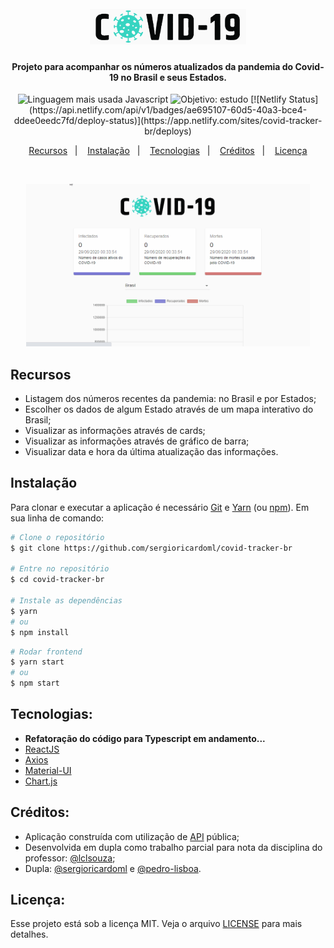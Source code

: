 <h1 align="center">
  <br>
  <img alt="Covid Tracker BR" src="https://github.com/pedro-lisboa/covid-tracker-br/blob/master/img-github/covid-tracker.png?raw=true" width="250px">
</h1>

<h4 align="center">Projeto para acompanhar os números atualizados da pandemia do Covid-19 no Brasil e seus Estados.</h4>

<p align="center">
  <img alt="Linguagem mais usada Javascript" src="https://img.shields.io/github/languages/top/pedro-lisboa/covid-tracker-br?style=flat">
  <img alt="Objetivo: estudo" src="https://img.shields.io/badge/purpose-study-lightgrey?style=flat">
  [![Netlify Status](https://api.netlify.com/api/v1/badges/ae695107-60d5-40a3-bce4-ddee0eedc7fd/deploy-status)](https://app.netlify.com/sites/covid-tracker-br/deploys)
</p>

<p align="center">
  <a href="#recursos">Recursos</a>&nbsp;&nbsp;&nbsp;|&nbsp;&nbsp;&nbsp;
  <a href="#instalação">Instalação</a>&nbsp;&nbsp;&nbsp;|&nbsp;&nbsp;&nbsp;
  <a href="#tecnologias">Tecnologias</a>&nbsp;&nbsp;&nbsp;|&nbsp;&nbsp;&nbsp;
  <a href="#créditos">Créditos</a>&nbsp;&nbsp;&nbsp;|&nbsp;&nbsp;&nbsp;
  <a href="#licença">Licença</a>
</p>

<br />

<p align="center">
  <img src="https://github.com/pedro-lisboa/covid-tracker-br/blob/master/img-github/covid-tracker.gif?raw=true" width="90%">
</p>

## Recursos
- Listagem dos números recentes da pandemia: no Brasil e por Estados;
- Escolher os dados de algum Estado através de um mapa interativo do Brasil;
- Visualizar as informações através de cards;
- Visualizar as informações através de gráfico de barra;
- Visualizar data e hora da última atualização das informações.

## Instalação

Para clonar e executar a aplicação é necessário [Git](https://git-scm.com) e [Yarn](https://yarnpkg.com/) (ou [npm](http://npmjs.com)). Em sua linha de comando:

```bash
# Clone o repositório
$ git clone https://github.com/sergioricardoml/covid-tracker-br

# Entre no repositório
$ cd covid-tracker-br

# Instale as dependências
$ yarn
# ou
$ npm install
```
```bash
# Rodar frontend
$ yarn start
# ou
$ npm start
```
## Tecnologias:
- **Refatoração do código para Typescript em andamento...**
- [ReactJS](https://pt-br.reactjs.org/)
- [Axios](https://github.com/axios/axios)
- [Material-UI](https://material-ui.com/pt/)
- [Chart.js](https://www.chartjs.org/)

## Créditos:
- Aplicação construída com utilização de [API](https://covid19.mathdro.id/api/) pública;
- Desenvolvida em dupla como trabalho parcial para nota da disciplina do professor: [@lclsouza](https://github.com/lclsouza);
- Dupla: [@sergioricardoml](https://github.com/sergioricardoml) e [@pedro-lisboa](https://github.com/pedro-lisboa).

## Licença:
Esse projeto está sob a licença MIT. Veja o arquivo [LICENSE](LICENSE) para mais detalhes.
